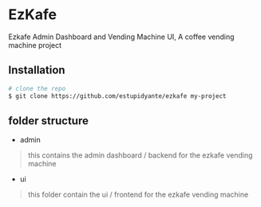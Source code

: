 # EzKafe
Ezkafe Admin Dashboard and Vending Machine UI,
A coffee vending machine project

## Installation

``` bash
# clone the repo
$ git clone https://github.com/estupidyante/ezkafe my-project
```

## folder structure
- admin
> this contains the admin dashboard / backend for the ezkafe vending machine
- ui
> this folder contain the ui / frontend for the ezkafe vending machine